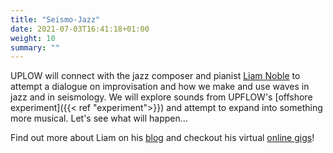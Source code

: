 ```yaml
---
title: "Seismo-Jazz"
date: 2021-07-03T16:41:18+01:00
weight: 10
summary: ""
---
```


UPLOW will connect with the jazz composer and pianist [Liam Noble](https://en.wikipedia.org/wiki/Liam_Noble_(musician)) to attempt a dialogue on improvisation and how we make and use waves in jazz and in seismology. We will explore sounds from UPFLOW's [offshore experiment]({{< ref "experiment">}}) and attempt to expand into something more musical. Let's see what will happen...

Find out more about Liam on his [blog](https://liamnoble68.wordpress.com/) and checkout his virtual [online gigs](https://www.youtube.com/channel/UCxlJRzQTHVyRO0OvBrT7vvw)!
